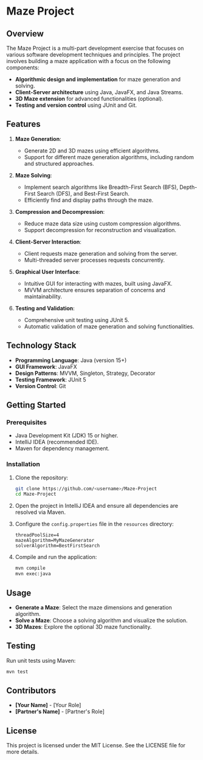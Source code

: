 
# Maze Project

## Overview
The Maze Project is a multi-part development exercise that focuses on various software development techniques and principles. The project involves building a maze application with a focus on the following components:
- **Algorithmic design and implementation** for maze generation and solving.
- **Client-Server architecture** using Java, JavaFX, and Java Streams.
- **3D Maze extension** for advanced functionalities (optional).
- **Testing and version control** using JUnit and Git.

## Features
1. **Maze Generation**:
   - Generate 2D and 3D mazes using efficient algorithms.
   - Support for different maze generation algorithms, including random and structured approaches.

2. **Maze Solving**:
   - Implement search algorithms like Breadth-First Search (BFS), Depth-First Search (DFS), and Best-First Search.
   - Efficiently find and display paths through the maze.

3. **Compression and Decompression**:
   - Reduce maze data size using custom compression algorithms.
   - Support decompression for reconstruction and visualization.

4. **Client-Server Interaction**:
   - Client requests maze generation and solving from the server.
   - Multi-threaded server processes requests concurrently.

5. **Graphical User Interface**:
   - Intuitive GUI for interacting with mazes, built using JavaFX.
   - MVVM architecture ensures separation of concerns and maintainability.

6. **Testing and Validation**:
   - Comprehensive unit testing using JUnit 5.
   - Automatic validation of maze generation and solving functionalities.

## Technology Stack
- **Programming Language**: Java (version 15+)
- **GUI Framework**: JavaFX
- **Design Patterns**: MVVM, Singleton, Strategy, Decorator
- **Testing Framework**: JUnit 5
- **Version Control**: Git

## Getting Started

### Prerequisites
- Java Development Kit (JDK) 15 or higher.
- IntelliJ IDEA (recommended IDE).
- Maven for dependency management.

### Installation
1. Clone the repository:
   ```bash
   git clone https://github.com/<username>/Maze-Project
   cd Maze-Project
   ```
2. Open the project in IntelliJ IDEA and ensure all dependencies are resolved via Maven.

3. Configure the `config.properties` file in the `resources` directory:
   ```properties
   threadPoolSize=4
   mazeAlgorithm=MyMazeGenerator
   solverAlgorithm=BestFirstSearch
   ```

4. Compile and run the application:
   ```bash
   mvn compile
   mvn exec:java
   ```

## Usage
- **Generate a Maze**: Select the maze dimensions and generation algorithm.
- **Solve a Maze**: Choose a solving algorithm and visualize the solution.
- **3D Mazes**: Explore the optional 3D maze functionality.

## Testing
Run unit tests using Maven:
```bash
mvn test
```

## Contributors
- **[Your Name]** - [Your Role]
- **[Partner's Name]** - [Partner's Role]

## License
This project is licensed under the MIT License. See the LICENSE file for more details.
